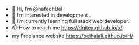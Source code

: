 - 👋 Hi, I’m @hafedhBel
- 👀 I’m interested in development .
- 🌱 I’m currently learning full stack web developer.
- 📫 How to reach me https://dgitex.github.io/x/
- my Freelance website https://belhajali.github.io/H/ 

<!---
hafedhBel/hafedhBel is a ✨ special ✨ repository because its `README.md` (this file) appears on your GitHub profile.
You can click the Preview link to take a look at your changes.
--->
